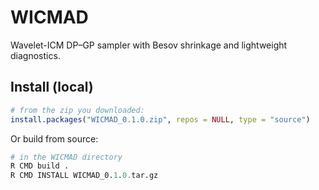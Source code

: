 # WICMAD

Wavelet-ICM DP–GP sampler with Besov shrinkage and lightweight diagnostics.

## Install (local)

```r
# from the zip you downloaded:
install.packages("WICMAD_0.1.0.zip", repos = NULL, type = "source")
```

Or build from source:

```r
# in the WICMAD directory
R CMD build .
R CMD INSTALL WICMAD_0.1.0.tar.gz
```
